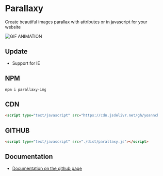 # Parallaxy

Create beautiful images parallax with attributes or in javascript for your website

<img src="./assets/Animation.gif" alt="GIF ANIMATION"></img>

## Update

- Support for IE

## NPM
```
npm i parallaxy-img
```

## CDN
```html
<script type="text/javascript" src="https://cdn.jsdelivr.net/gh/yoannchb-pro/Parallaxy/dist/parallaxy.min.js"></script>
```

## GITHUB
```html
<script type="text/javascript" src="./dist/parallaxy.js"></script>
```

## Documentation

- [Documentation on the github page](https://yoannchb-pro.github.io/Parallaxy/index.html)
